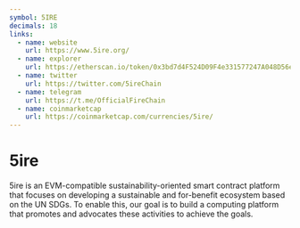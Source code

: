 ```yaml
---
symbol: 5IRE
decimals: 18
links:
  - name: website
    url: https://www.5ire.org/
  - name: explorer
    url: https://etherscan.io/token/0x3bd7d4F524D09F4e331577247A048D56e4b67a7F
  - name: twitter
    url: https://twitter.com/5ireChain
  - name: telegram
    url: https://t.me/OfficialFireChain
  - name: coinmarketcap
    url: https://coinmarketcap.com/currencies/5ire/
---
```


# 5ire

5ire is an EVM-compatible sustainability-oriented smart contract platform that focuses on developing a sustainable and for-benefit ecosystem based on the UN SDGs. To enable this, our goal is to build a computing platform that promotes and advocates these activities to achieve the goals.
